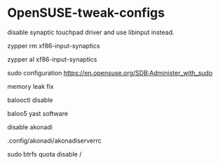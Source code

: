 # OpenSUSE-tweak-configs

disable synaptic touchpad driver and use libinput instead.

zypper rm xf86-input-synaptics

zypper al xf86-input-synaptics

sudo configuration
https://en.opensuse.org/SDB:Administer_with_sudo

memory leak fix


balooctl disable

baloo5 yast software

disable akonadi

.config/akonadi/akonadiserverrc


sudo btrfs quota disable /
